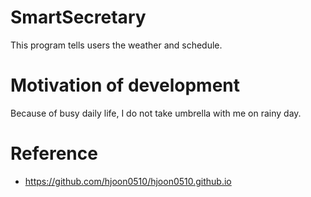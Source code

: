 # SmartSecretary
This program tells users the weather and schedule.

# Motivation of development
Because of busy daily life, I do not take umbrella with me on rainy day.


# Reference
* https://github.com/hjoon0510/hjoon0510.github.io
